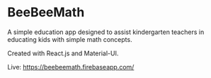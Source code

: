 # BeeBeeMath
A simple education app designed to assist kindergarten teachers in educating kids with simple math concepts.

Created with React.js and Material-UI.

Live: https://beebeemath.firebaseapp.com/
